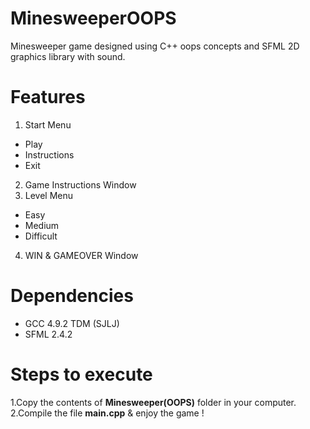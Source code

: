 # MinesweeperOOPS
 Minesweeper game designed using C++ oops concepts and SFML 2D graphics library with sound.
# Features
1. Start Menu
 * Play
 * Instructions
 * Exit
2. Game Instructions Window
3. Level Menu
 * Easy
 * Medium
 * Difficult
4. WIN & GAMEOVER Window
# Dependencies
* GCC 4.9.2 TDM (SJLJ)
* SFML 2.4.2
# Steps to execute
1.Copy the contents of **Minesweeper(OOPS)** folder in your computer.
2.Compile the file **main.cpp** & enjoy the game !

